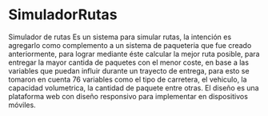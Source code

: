 # SimuladorRutas
Simulador de rutas
Es un sistema para simular rutas, la intención es agregarlo como complemento a un sistema de paqueteria que fue creado anteriormente, para 
lograr mediante éste calcular la mejor ruta posible, para entregar la mayor cantida de paquetes con el menor coste, en base a las variables
que puedan influir durante un trayecto de entrega, para esto se tomaron en cuenta 76 variables como el tipo de carretera, el vehiculo, 
la capacidad volumetrica, la cantidad de paquete entre otras. El diseño es una plataforma web con diseño responsivo para implementar en 
dispositivos móviles.
